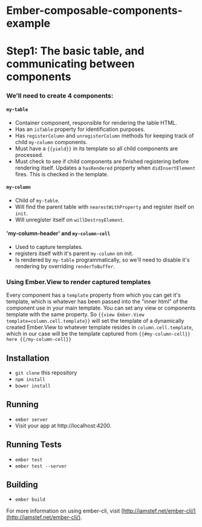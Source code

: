 Ember-composable-components-example
========================

# Step1: The basic table, and communicating between components

### We'll need to create 4 components:

#### `my-table`

- Container component, responsible for rendering the table HTML.
- Has an `isTable` property for identification purposes.
- Has `registerColumn` and `unregisterColumn` methods for keeping track of child `my-column` components.
- Must have a `{{yield}}` in its template so all child components are processed.
- Must check to see if child components are finished registering before rendering itself. Updates a `hasRendered` property
 when `didInsertElement` fires. This is checked in the template.

#### `my-column`

- Child of `my-table`.
- Will find the parent table with `nearestWithProperty` and register itself on `init`.
- Will unregister itself on `willDestroyElement`.

#### 'my-column-header' and `my-column-cell`

- Used to capture templates.
- registers itself with it's parent `my-column` on init.
- Is rendered by `my-table` programmatically, so we'll need to disable it's rendering by overriding `renderToBuffer`.


### Using Ember.View to render captured templates

Every component has a `template` property from which you can get it's template, which is whatever has been passed into the "inner html" of the component use in your main template. You can set any view or components template with the same property. So `{{view Ember.View template=column.cell.template}}` will set the template of a dynamically created Ember.View to whatever template resides in `column.cell.template`, which in our case will be the template captured from `{{#my-column-cell}} here {{/my-column-cell}}`


## Installation

* `git clone` this repository
* `npm install`
* `bower install`

## Running

* `ember server`
* Visit your app at http://localhost:4200.

## Running Tests

* `ember test`
* `ember test --server`

## Building

* `ember build`

For more information on using ember-cli, visit [http://iamstef.net/ember-cli/](http://iamstef.net/ember-cli/).
